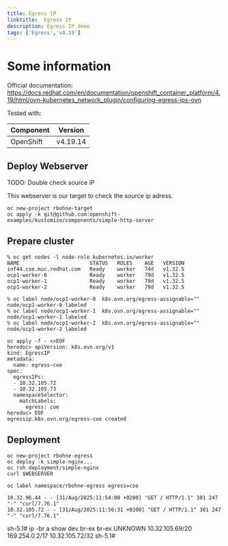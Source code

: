 ```yaml
---
title: Egress IP
linktitle:  Egress IP
description: Egress IP demo
tags: ['Egress','v4.19']
---
```

# Some information

Official documentation: <https://docs.redhat.com/en/documentation/openshift_container_platform/4.19/html/ovn-kubernetes_network_plugin/configuring-egress-ips-ovn>

Tested with:

|Component|Version|
|---|---|
|OpenShift|v4.19.14|

## Deploy Webserver

TODO: Double check source IP

This webserver is our target to check the source ip adress.

```shell
oc new-project rbohne-target
oc apply -k git@github.com:openshift-examples/kustomize/components/simple-http-server
```

## Prepare cluster

```shell
% oc get nodes -l node-role.kubernetes.io/worker
NAME                       STATUS   ROLES    AGE   VERSION
inf44.coe.muc.redhat.com   Ready    worker   74d   v1.32.5
ocp1-worker-0              Ready    worker   79d   v1.32.5
ocp1-worker-1              Ready    worker   79d   v1.32.5
ocp1-worker-2              Ready    worker   79d   v1.32.5

% oc label node/ocp1-worker-0  k8s.ovn.org/egress-assignable=""
node/ocp1-worker-0 labeled
% oc label node/ocp1-worker-1  k8s.ovn.org/egress-assignable=""
node/ocp1-worker-1 labeled
% oc label node/ocp1-worker-2  k8s.ovn.org/egress-assignable=""
node/ocp1-worker-2 labeled

oc apply -f - <<EOF
heredoc> apiVersion: k8s.ovn.org/v1
kind: EgressIP
metadata:
  name: egress-coe
spec:
  egressIPs:
  - 10.32.105.72
  - 10.32.105.73
  namespaceSelector:
    matchLabels:
      egress: coe
heredoc> EOF
egressip.k8s.ovn.org/egress-coe created
```

## Deployment

```shell
oc new-project rbohne-egress
oc deploy -k simple-nginx...
oc rsh deployment/simple-nginx
curl $WEBSERVER

oc label namespace/rbohne-egress egress=coe

```

```log
10.32.96.44 - - [31/Aug/2025:11:54:00 +0200] "GET / HTTP/1.1" 301 247 "-" "curl/7.76.1"
10.32.105.72 - - [31/Aug/2025:11:56:31 +0200] "GET / HTTP/1.1" 301 247 "-" "curl/7.76.1"
```

sh-5.1# ip -br a show dev br-ex
br-ex            UNKNOWN        10.32.105.69/20 169.254.0.2/17 10.32.105.72/32
sh-5.1#